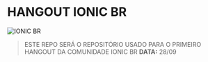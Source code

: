 # HANGOUT IONIC BR
![IONIC BR](https://img.shields.io/badge/IONIC%20BR-%F0%9F%93%B2-blue)
> ESTE REPO SERÁ O REPOSITÓRIO USADO PARA O PRIMEIRO HANGOUT DA COMUNIDADE IONIC BR
**DATA:** 28/09
